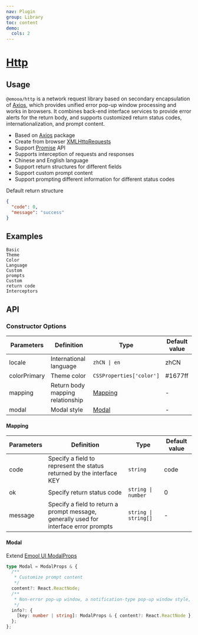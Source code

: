 ```yaml
---
nav: Plugin
group: Library
toc: content
demo:
  cols: 2
---
```


# [Http](https://www.npmjs.com/package/@emooa/http)

## Usage

`@emooa/http` is a network request library based on secondary encapsulation of [Axios](https://axios-http.com/), which provides unified error pop-up window processing and works in browsers. It combines back-end interface services to provide error alerts for the return body, and supports customized return status codes, internationalization, and prompt content.

- Based on [Axios](https://axios-http.com/) package
- Create from browser [XMLHttpRequests](https://developer.mozilla.org/en-US/docs/Web/API/XMLHttpRequest)
- Support [Promise](https://developer.mozilla.org/en-US/docs/Web/JavaScript/Reference/Global_Objects/Promise) API
- Supports interception of requests and responses
- Chinese and English language
- Support return structures for different fields
- Support custom prompt content
- Support prompting different information for different status codes

Default return structure

```json
{
  "code": 0,
  "message": "success"
}
```

## Examples

<code src="../../packages/http/examples/basic/index.tsx" description="The most basic usage.">Basic</code>  
<code src="../../packages/http/examples/color/index.tsx" description="Use `colorPrimary` to modify the default theme color of the configuration error prompt.">Theme Color</code>  
<code src="../../packages/http/examples/locale/index.tsx" description="Modify the default language through `locale`.">Language</code>  
<code src="../../packages/http/examples/info/index.tsx" description="Customize prompts for different status codes by setting `content` to customize the prompt content.">Custom prompts</code>  
<code src="../../packages/http/examples/code/index.tsx" description="Customize the mapping relationship of other return status codes. For example, `code: 'status'` means that the `status` field is the status code, and `ok: 200` means that `200` is the status of the interface success.">Custom return code</code>  
<code src="../../packages/http/examples/interceptors/index.tsx" description="Support interceptor configuration.">Interceptors</code>

## API

### Constructor Options

| **Parameters** | **Definition**                   | **Type**                 | **Default value** |
| -------------- | -------------------------------- | ------------------------ | ----------------- |
| locale         | International language           | `zhCN \| en`             | zhCN              |
| colorPrimary   | Theme color                      | `CSSProperties['color']` | #1677ff           |
| mapping        | Return body mapping relationship | [Mapping](#mapping)      | -                 |
| modal          | Modal style                      | [Modal](#modal)          | -                 |

#### Mapping

| **Parameters** | **Definition** | **Type** | **Default value** |
| --- | --- | --- | --- |
| code | Specify a field to represent the status returned by the interface KEY | `string` | code |
| ok | Specify return status code | `string \| number` | 0 |
| message | Specify a field to return a prompt message, generally used for interface error prompts | `string \| string[]` | - |

#### Modal

Extend [Emool UI ModalProps](/ui/modal#modal)

```ts
type Modal = ModalProps & {
  /**
   * Customize prompt content
   */
  content?: React.ReactNode;
  /**
   * Non-error pop-up window, a notification-type pop-up window style, 401 may require a separate prompt
   */
  info?: {
    [key: number | string]: ModalProps & { content?: React.ReactNode };
  };
};
```
